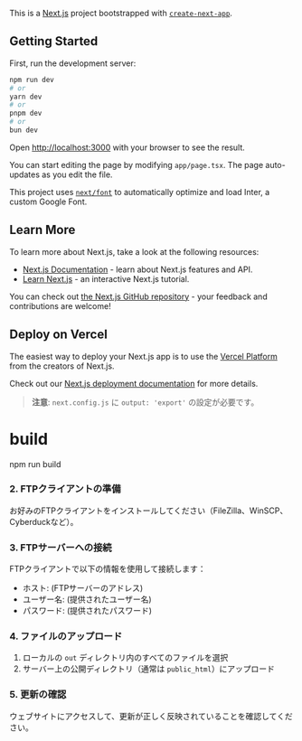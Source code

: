 This is a [Next.js](https://nextjs.org/) project bootstrapped with [`create-next-app`](https://github.com/vercel/next.js/tree/canary/packages/create-next-app).

## Getting Started

First, run the development server:

```bash
npm run dev
# or
yarn dev
# or
pnpm dev
# or
bun dev
```

Open [http://localhost:3000](http://localhost:3000) with your browser to see the result.

You can start editing the page by modifying `app/page.tsx`. The page auto-updates as you edit the file.

This project uses [`next/font`](https://nextjs.org/docs/basic-features/font-optimization) to automatically optimize and load Inter, a custom Google Font.

## Learn More

To learn more about Next.js, take a look at the following resources:

- [Next.js Documentation](https://nextjs.org/docs) - learn about Next.js features and API.
- [Learn Next.js](https://nextjs.org/learn) - an interactive Next.js tutorial.

You can check out [the Next.js GitHub repository](https://github.com/vercel/next.js/) - your feedback and contributions are welcome!

## Deploy on Vercel

The easiest way to deploy your Next.js app is to use the [Vercel Platform](https://vercel.com/new?utm_medium=default-template&filter=next.js&utm_source=create-next-app&utm_campaign=create-next-app-readme) from the creators of Next.js.

Check out our [Next.js deployment documentation](https://nextjs.org/docs/deployment) for more details.

> **注意**: `next.config.js` に `output: 'export'` の設定が必要です。

# build
npm run build


### 2. FTPクライアントの準備

お好みのFTPクライアントをインストールしてください（FileZilla、WinSCP、Cyberduckなど）。

### 3. FTPサーバーへの接続

FTPクライアントで以下の情報を使用して接続します：

- ホスト: (FTPサーバーのアドレス)
- ユーザー名: (提供されたユーザー名)
- パスワード: (提供されたパスワード)

### 4. ファイルのアップロード

1. ローカルの `out` ディレクトリ内のすべてのファイルを選択
2. サーバー上の公開ディレクトリ（通常は `public_html`）にアップロード

### 5. 更新の確認

ウェブサイトにアクセスして、更新が正しく反映されていることを確認してください。
